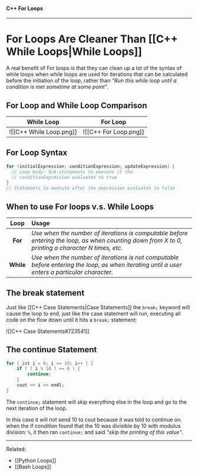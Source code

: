 #### C++ For Loops

---

# For Loops Are Cleaner Than [[C++ While Loops|While Loops]]

A real benefit of For loops is that they can clean up a lot of the syntax of while loops when while loops are used for iterations that can be calculated before the initiation of the loop, rather than *"Run this while loop until a condition is met sometime at some point"*.

## For Loop and While Loop Comparison

|While Loop|For Loop|
|:--:|:--:|
|![[C++ While Loop.png]]|![[C++ For Loop.png]]|

## For Loop Syntax

```cpp
for (initialExpression; conditionExpression; updateExpression) {
  // Loop body: Sub-statements to execute if the
  // conditionExpression evaluates to true
}
// Statements to execute after the expression evaluates to false
```

## When to use For loops v.s. While Loops

|Loop|Usage|
|:--:|:--|
|**For**|*Use when the number of iterations is computable before entering the loop, as when counting down from X to 0, printing a character N times, etc.*|
|**While**|*Use when the number of iterations is not computable before entering the loop, as when iterating until a user enters a particular character.*|

## The break statement

Just like [[C++ Case Statements|Case Statements]] the `break;` keyword will cause the loop to end, just like the case statement will run, executing all code on the flow down until it hits a `break;` statement:

![[C++ Case Statements#723541]]

## The continue Statement

```cpp
for ( int i = 0; i <= 19; i++ ) {
	if ( ( i % 10 ) == 0 ) {
		continue;
	}
	cout << i << endl;
}
```

The `continue;` statement will skip everything else in the loop and go to the next iteration of the loop.

In this case it will not send 10 to cout because it was told to continue on.
when the if condition found that the 10 was divisible by 10 with modulus division: `%`, it then ran `continue;` and said *"skip the printing of this value"*.

---

Related:
- [[Python Loops]]
- [[Bash Loops]]
